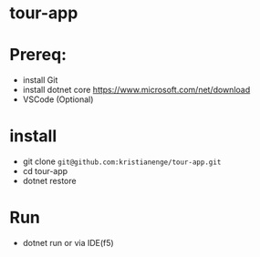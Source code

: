 # tour-app

# Prereq:
* install Git
* install dotnet core  https://www.microsoft.com/net/download
* VSCode (Optional)

# install
* git clone `git@github.com:kristianenge/tour-app.git`
* cd tour-app
* dotnet restore

# Run
* dotnet run or via IDE(f5)
